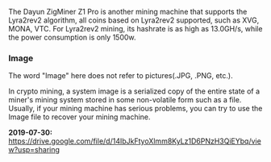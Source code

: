 The Dayun ZigMiner Z1 Pro is another mining machine that supports the Lyra2rev2 algorithm, all coins based on Lyra2rev2  supported, such as XVG, MONA, VTC. For Lyra2rev2 mining, its hashrate is as high as 13.0GH/s, while the power consumption is only 1500w.


<h3>Image</h3>

The word "Image" here does not refer to pictures(.JPG, .PNG, etc.).

In crypto mining, a system image is a serialized copy of the entire state of a miner's mining system stored in some non-volatile form such as a file. Usually, if your mining machine has serious problems, you can try to use the Image file to recover your mining machine.

<b>2019-07-30:</b> https://drive.google.com/file/d/14IbJkFtyoXlmm8KyLz1D6PNzH3QiEYbq/view?usp=sharing
